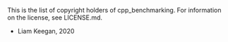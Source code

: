 This is the list of copyright holders of cpp_benchmarking.
For information on the license, see LICENSE.md.

* Liam Keegan, 2020
